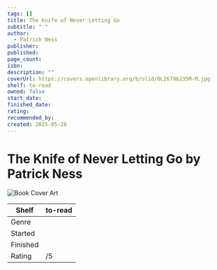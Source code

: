 ```yaml
---
tags: []
title: The Knife of Never Letting Go
subtitle: " "
author:
  - Patrick Ness
publisher: 
published: 
page_count: 
isbn: 
description: ""
coverUrl: https://covers.openlibrary.org/b/olid/OL26796235M-M.jpg
shelf: to-read
owned: false
start_date: 
finished_date: 
rating: 
recommended_by: 
created: 2025-05-28
---
```


# The Knife of Never Letting Go by Patrick Ness

![Book Cover Art](https://covers.openlibrary.org/b/olid/OL26796235M-M.jpg)

| Shelf | to-read |
| --- | --- |
| Genre |  |
| Started |  |
| Finished |  |
| Rating | /5 |

